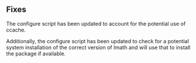## Fixes

The configure script has been updated to account for the potential use of ccache.

Additionally, the configure script has been updated to check for a potential system installation of the correct version of Imath and will use that to install the package if available.